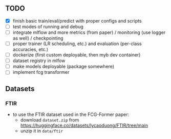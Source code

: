 ## TODO
- [x] finish basic train/eval/predict with proper configs and scripts
- [ ] test modes of running and debug
- [ ] integrate mlflow and more metrics (from paper) / monitoring (use logger as well) / checkpointing
- [ ] proper trainer (LR scheduling, etc.) and evaluation (per-class accuracies, etc.)
- [ ] dockerize (first custom deployable, then myb dev container)
- [ ] dataset registry in mlfow
- [ ] make models deployable (package somewhere)
- [ ] implement fcg transformer

## Datasets
### FTIR
- to use the FTIR dataset used in the FCG-Former paper:
    - download `dataset.zip` from https://huggingface.co/datasets/lycaoduong/FTIR/tree/main 
    - unzip it in `data/ftir`